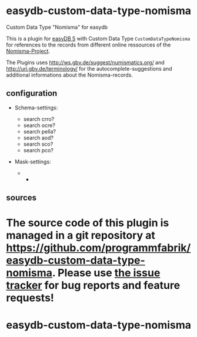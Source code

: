# easydb-custom-data-type-nomisma
Custom Data Type "Nomisma" for easydb

This is a plugin for [easyDB 5](http://5.easydb.de/) with Custom Data Type `CustomDataTypeNomisma` for references to the records from different online ressources of the [Nomisma-Project](<http://www.nomisma.org/datasets>).

The Plugins uses <http://ws.gbv.de/suggest/numismatics.org/> and <http://uri.gbv.de/terminology/> for the autocomplete-suggestions and additional informations about the Nomisma-records.

## configuration

* Schema-settings:
  * search crro?
  * search ocre?
  * search pella?
  * search aod?
  * search sco?
  * search pco?

* Mask-settings:
  * -
## sources

The source code of this plugin is managed in a git repository at <https://github.com/programmfabrik/easydb-custom-data-type-nomisma>. Please use [the issue tracker](https://github.com/programmfabrik/easydb-custom-data-type-nomisma/issues) for bug reports and feature requests!
=======
# easydb-custom-data-type-nomisma
